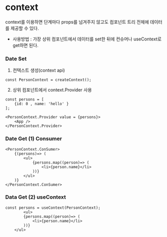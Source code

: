 # context

context를 이용하면 단계마다 props를 넘겨주지 않고도 컴포넌트 트리 전체에 데이터를 제공할 수 있다.

- 사용방법 : 가장 상위 컴포넌트에서 데이터를 set한 뒤에 컨슈머나 useContext로 get하면 된다.

### Date Set

1. 컨텍스트 생성(context api)

```
const PersonContext = createContext();
```

2. 상위 컴포넌트에서 context.Provider 사용

```
const persons = [
    {id: 0 , name: 'hello' }
];

<PersonContext.Provider value = {persons}>
    <App />
</PersonContext.Provider>
```

### Date Get (1) Consumer

```
<PersonContext.ConSumer>
    {(persons)=> (
        <ul>
            {persons.map((person)=> (
                <li>{person.name}</li>
            ))}
        </ul>
    )}
</PersonContext.ConSumer>
```

### Data Get (2) useContext

```
const persons = useContext(PersonContext);
        <ul>
        {persons.map((person)=> (
            <li>{person.name}</li>
        ))}
    </ul>

```
